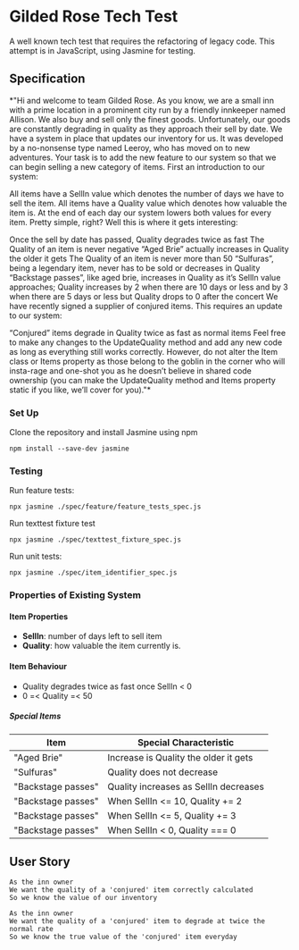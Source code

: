 # Gilded Rose Tech Test

A well known tech test that requires the refactoring of legacy code. This attempt is in JavaScript, using Jasmine for testing.

## Specification

*"Hi and welcome to team Gilded Rose. As you know, we are a small inn with a prime location in a prominent city run by a friendly innkeeper named Allison. We also buy and sell only the finest goods. Unfortunately, our goods are constantly degrading in quality as they approach their sell by date. We have a system in place that updates our inventory for us. It was developed by a no-nonsense type named Leeroy, who has moved on to new adventures. Your task is to add the new feature to our system so that we can begin selling a new category of items. First an introduction to our system:

All items have a SellIn value which denotes the number of days we have to sell the item. All items have a Quality value which denotes how valuable the item is. At the end of each day our system lowers both values for every item. Pretty simple, right? Well this is where it gets interesting:

Once the sell by date has passed, Quality degrades twice as fast
The Quality of an item is never negative
“Aged Brie” actually increases in Quality the older it gets
The Quality of an item is never more than 50
“Sulfuras”, being a legendary item, never has to be sold or decreases in Quality
“Backstage passes”, like aged brie, increases in Quality as it’s SellIn value approaches; Quality increases by 2 when there are 10 days or less and by 3 when there are 5 days or less but Quality drops to 0 after the concert
We have recently signed a supplier of conjured items. This requires an update to our system:

“Conjured” items degrade in Quality twice as fast as normal items
Feel free to make any changes to the UpdateQuality method and add any new code as long as everything still works correctly. However, do not alter the Item class or Items property as those belong to the goblin in the corner who will insta-rage and one-shot you as he doesn’t believe in shared code ownership (you can make the UpdateQuality method and Items property static if you like, we’ll cover for you)."*

### Set Up
Clone the repository and install Jasmine using npm
```
npm install --save-dev jasmine
```
### Testing
Run feature tests:
```
npx jasmine ./spec/feature/feature_tests_spec.js
```
Run texttest fixture test
```
npx jasmine ./spec/texttest_fixture_spec.js
```
Run unit tests:
```
npx jasmine ./spec/item_identifier_spec.js
```

### Properties of Existing System

#### Item Properties

- **SellIn**: number of days left to sell item
- **Quality**: how valuable the item currently is.

#### Item Behaviour

- Quality degrades twice as fast once SellIn < 0
- 0 =< Quality =< 50

##### Special Items
|         Item        |             Special Characteristic         |
|---------------------|--------------------------------------------|
|      "Aged Brie"    |  Increase is Quality the older it gets     |
|      "Sulfuras"     |       Quality does not decrease            |
| "Backstage passes"  |   Quality increases as SellIn decreases    |
| "Backstage passes"  |   When SellIn <= 10, Quality += 2          |
| "Backstage passes"  |   When SellIn <= 5, Quality += 3           |
| "Backstage passes"  |   When SellIn < 0, Quality === 0           |

## User Story
```
As the inn owner
We want the quality of a 'conjured' item correctly calculated
So we know the value of our inventory

As the inn owner
We want the quality of a 'conjured' item to degrade at twice the normal rate
So we know the true value of the 'conjured' item everyday
```